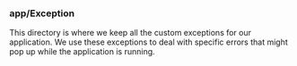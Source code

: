 ### app/Exception

This directory is where we keep all the custom exceptions for our application. We use these exceptions to deal with
specific errors that might pop up while the application is running.
